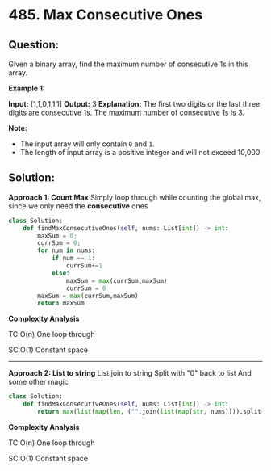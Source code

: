 
# 485. Max Consecutive Ones

  

  

## Question:


Given a binary array, find the maximum number of consecutive 1s in this array.

**Example 1:**  

**Input:** [1,1,0,1,1,1]
**Output:** 3
**Explanation:** The first two digits or the last three digits are consecutive 1s.
    The maximum number of consecutive 1s is 3.

**Note:**

-   The input array will only contain  `0`  and  `1`.
-   The length of input array is a positive integer and will not exceed 10,000
## Solution:

  

**Approach 1: Count Max**
Simply loop through while counting the global max, since we only need the **consecutive** ones
```python
class Solution:
    def findMaxConsecutiveOnes(self, nums: List[int]) -> int:
        maxSum = 0;
        currSum = 0;
        for num in nums:
            if num == 1:
                currSum+=1
            else:
                maxSum = max(currSum,maxSum)
                currSum = 0
        maxSum = max(currSum,maxSum)
        return maxSum
```

**Complexity Analysis**

  

TC:O(n) One loop through

  

SC:O(1) Constant space

---
**Approach 2: List to string**
List join to string
Split with "0" back to list
And some other magic
```python
class Solution:
    def findMaxConsecutiveOnes(self, nums: List[int]) -> int:
		return max(list(map(len, ("".join(list(map(str, nums)))).split('0'))))
```

**Complexity Analysis**

TC:O(n) One loop through

  

SC:O(1) Constant space

